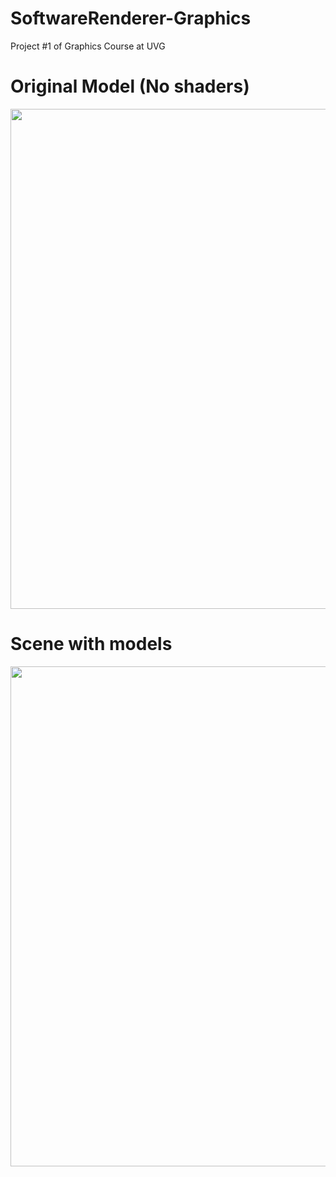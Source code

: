 # SoftwareRenderer-Graphics
Project #1 of Graphics Course at UVG 

<h1>Original Model (No shaders)</h1>
<img src="images/scene.bmp" width = "800px" />


<h1>Scene with models</h1>
<img src="images/scene_shaders.bmp" width = "800px" />
